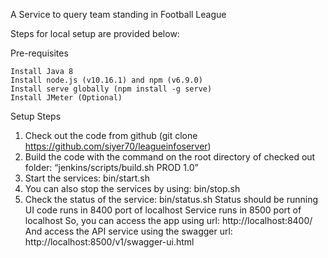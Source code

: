 A Service to query team standing in Football League

Steps for local setup are provided below:

Pre-requisites
	
	Install Java 8
	Install node.js (v10.16.1) and npm (v6.9.0)
	Install serve globally (npm install -g serve)
	Install JMeter (Optional)
	
Setup Steps
1.	Check out the code from github (git clone https://github.com/siyer70/leagueinfoserver)
2.	Build the code with the command on the root directory of checked out folder: “jenkins/scripts/build.sh PROD 1.0”
3.	Start the services:  bin/start.sh 
4.	You can also stop the services by using: bin/stop.sh
5.	Check the status of the service: bin/status.sh
	Status should be running
	UI code runs in 8400 port of localhost
	Service runs in 8500 port of localhost
	So, you can access the app using url: http://localhost:8400/ 
	And access the API service using the swagger url: http://localhost:8500/v1/swagger-ui.html 
